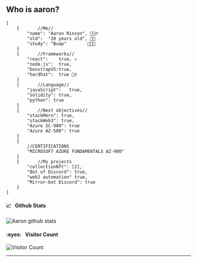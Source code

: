 ## Who is aaron?
    [
        {       //Me//
            "name": "Aaron Rincon", 🙋🏻‍♂️
            "old":  "20 years old", 👴🏻
            "study": "Buap"        👨🏻‍💻 
        }
        {       //Frameworks//
            "react":    true, ⚛️
            "node.js":  true,
            "boostrapV5:true, 
            "hardhat":  true 👷‍♀️
        }
        {       //Language//
            "javaScript":   true, 
            "solidity": true, 
            "python": true
        }
        {       //Next objectives//
            "stackMern": true,
            "stackWeb3": true,
            "Azure SC-900": true
            "Azure AZ-500": true
        }
        {
            //CERTIFICATIONS
            "MICROSOFT AZURE FUNDAMENTALS AZ-900"
        }
        {       //My projects
            "collectionNft": [2],
            "Bot of Discord": true,
            "web2 automation" true,
            "Mirror-bot Discord": true
        }
    ]
   <h4>📈&nbsp;&nbsp;&nbsp;Github Stats </h4>

![Aaron github stats](https://github-readme-stats.vercel.app/api?username=rlaaron&show_icons=true&theme=tokyonight)

<h4>:eyes:&nbsp;&nbsp;&nbsp;Visitor Count</h4>

![Visitor Count](https://profile-counter.glitch.me/rlaaron/count.svg)
<hr />
